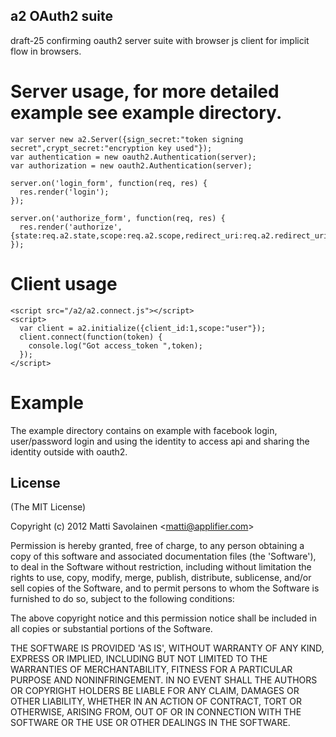 ## a2 OAuth2 suite

draft-25 confirming oauth2 server suite with browser js client for implicit flow in browsers.

# Server usage, for more detailed example see example directory.
```
var server new a2.Server({sign_secret:"token signing secret",crypt_secret:"encryption key used"});
var authentication = new oauth2.Authentication(server);
var authorization = new oauth2.Authentication(server);

server.on('login_form', function(req, res) {
  res.render('login');
});

server.on('authorize_form', function(req, res) {
  res.render('authorize',{state:req.a2.state,scope:req.a2.scope,redirect_uri:req.a2.redirect_uri});
});
```

# Client usage
```
<script src="/a2/a2.connect.js"></script>
<script>
  var client = a2.initialize({client_id:1,scope:"user"});
  client.connect(function(token) {
    console.log("Got access_token ",token);
  });
</script>
```

# Example
The example directory contains on example with facebook login, user/password login and using the identity
to access api and sharing the identity outside with oauth2.

## License

(The MIT License)

Copyright (c) 2012 Matti Savolainen &lt;matti@applifier.com&gt;

Permission is hereby granted, free of charge, to any person obtaining
a copy of this software and associated documentation files (the
'Software'), to deal in the Software without restriction, including
without limitation the rights to use, copy, modify, merge, publish,
distribute, sublicense, and/or sell copies of the Software, and to
permit persons to whom the Software is furnished to do so, subject to
the following conditions:

The above copyright notice and this permission notice shall be
included in all copies or substantial portions of the Software.

THE SOFTWARE IS PROVIDED 'AS IS', WITHOUT WARRANTY OF ANY KIND,
EXPRESS OR IMPLIED, INCLUDING BUT NOT LIMITED TO THE WARRANTIES OF
MERCHANTABILITY, FITNESS FOR A PARTICULAR PURPOSE AND NONINFRINGEMENT.
IN NO EVENT SHALL THE AUTHORS OR COPYRIGHT HOLDERS BE LIABLE FOR ANY
CLAIM, DAMAGES OR OTHER LIABILITY, WHETHER IN AN ACTION OF CONTRACT,
TORT OR OTHERWISE, ARISING FROM, OUT OF OR IN CONNECTION WITH THE
SOFTWARE OR THE USE OR OTHER DEALINGS IN THE SOFTWARE.